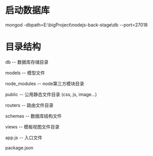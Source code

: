 # 启动数据库

mongod -dbpath=E:\bigProject\nodejs-back-stage\db --port=27018

# 目录结构

db -- 数据库存储目录

models -- 模型文件

node_modules -- node第三方模块目录

public -- 公用静态文件目录 (css, js, image...)

routers -- 路由文件目录

schemas -- 数据库结构文件

views -- 模板视图文件目录

app.js -- 入口文件

package.json